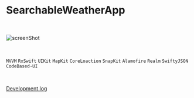 # SearchableWeatherApp  

<br/>

![screenShot](https://velog.velcdn.com/images/yyyng/post/8ebe918e-8503-416a-bb1d-36aefd16d118/image.jpg)

<br/>

`MVVM` `RxSwift` `UIKit` `MapKit` `CoreLoaction` `SnapKit` `Alamofire` `Realm` `SwiftyJSON` `CodeBased-UI` 

<br/>

[Development log](https://velog.io/@yyyng/Searchable-Weather-App)

